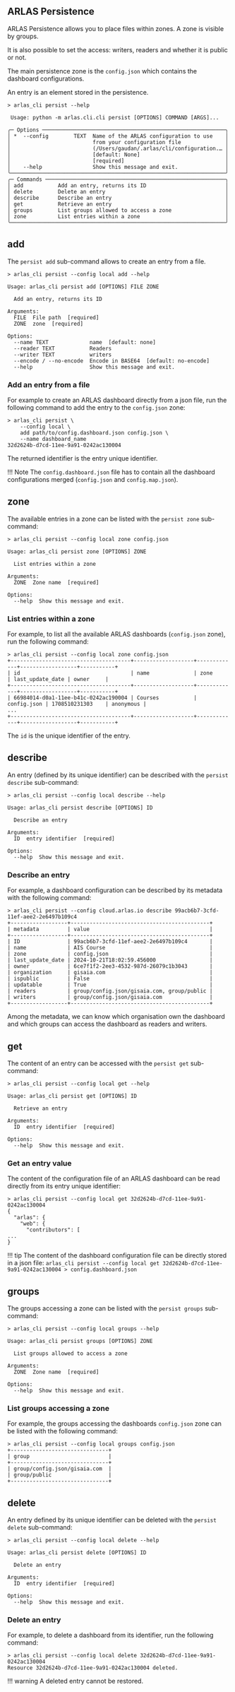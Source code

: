 ## ARLAS Persistence

ARLAS Persistence allows you to place files within zones. A zone is visible by groups. 

It is also possible to set the access: writers, readers and whether it is public or not.

The main persistence zone is the `config.json` which contains the dashboard configurations.

An entry is an element stored in the persistence.

<!-- termynal -->
```shell
> arlas_cli persist --help
                                                                      
 Usage: python -m arlas.cli.cli persist [OPTIONS] COMMAND [ARGS]...   
                                                                      
╭─ Options ──────────────────────────────────────────────────────────╮
│ *  --config        TEXT  Name of the ARLAS configuration to use    │
│                          from your configuration file              │
│                          (/Users/gaudan/.arlas/cli/configuration.… │
│                          [default: None]                           │
│                          [required]                                │
│    --help                Show this message and exit.               │
╰────────────────────────────────────────────────────────────────────╯
╭─ Commands ─────────────────────────────────────────────────────────╮
│ add           Add an entry, returns its ID                         │
│ delete        Delete an entry                                      │
│ describe      Describe an entry                                    │
│ get           Retrieve an entry                                    │
│ groups        List groups allowed to access a zone                 │
│ zone          List entries within a zone                           │
╰────────────────────────────────────────────────────────────────────╯

```

## add

The `persist add` sub-command allows to create an entry from a file.

<!-- termynal -->
```shell
> arlas_cli persist --config local add --help

Usage: arlas_cli persist add [OPTIONS] FILE ZONE

  Add an entry, returns its ID

Arguments:
  FILE  File path  [required]
  ZONE  zone  [required]

Options:
  --name TEXT             name  [default: none]
  --reader TEXT           Readers
  --writer TEXT           writers
  --encode / --no-encode  Encode in BASE64  [default: no-encode]
  --help                  Show this message and exit.
```

### Add an entry from a file

For example to create an ARLAS dashboard directly from a json file, run the following command to add the entry to the `config.json` zone:

<!-- termynal -->
```shell
> arlas_cli persist \
    --config local \
    add path/to/config.dashboard.json config.json \  
    --name dashboard_name
32d2624b-d7cd-11ee-9a91-0242ac130004
```

The returned identifier is the entry unique identifier.

!!! Note
    The `config.dashboard.json` file has to contain all the dashboard configurations merged (`config.json` and `config.map.json`).

## zone

The available entries in a zone can be listed with the `persist zone` sub-command:

<!-- termynal -->
```shell
> arlas_cli persist --config local zone config.json

Usage: arlas_cli persist zone [OPTIONS] ZONE

  List entries within a zone

Arguments:
  ZONE  Zone name  [required]

Options:
  --help  Show this message and exit.
```

### List entries within a zone

For example, to list all the available ARLAS dashboards (`config.json` zone), run the following command:

<!-- termynal -->
```shell
> arlas_cli persist --config local zone config.json
+--------------------------------------+-------------------+-------------+------------------+-----------+
| id                                   | name              | zone        | last_update_date | owner     |
+--------------------------------------+-------------------+-------------+------------------+-----------+
| 66984014-d0a1-11ee-b41c-0242ac190004 | Courses           | config.json | 1708510231303    | anonymous |
...
+--------------------------------------+-------------------+-------------+------------------+-----------+
```

The `id` is the unique identifier of the entry.

## describe

An entry (defined by its unique identifier) can be described with the `persist describe` sub-command:

<!-- termynal -->
```shell
> arlas_cli persist --config local describe --help

Usage: arlas_cli persist describe [OPTIONS] ID

  Describe an entry

Arguments:
  ID  entry identifier  [required]

Options:
  --help  Show this message and exit.
```

### Describe an entry

For example, a dashboard configuration can be described by its metadata with the following command:

<!-- termynal -->
```shell
> arlas_cli persist --config cloud.arlas.io describe 99acb6b7-3cfd-11ef-aee2-2e6497b109c4
+------------------+--------------------------------------------+
| metadata         | value                                      |
+------------------+--------------------------------------------+
| ID               | 99acb6b7-3cfd-11ef-aee2-2e6497b109c4       |
| name             | AIS Course                                 |
| zone             | config.json                                |
| last_update_date | 2024-10-21T18:02:59.456000                 |
| owner            | 6ce7f1f2-2ee3-4532-987d-26079c1b3043       |
| organization     | gisaia.com                                 |
| ispublic         | False                                      |
| updatable        | True                                       |
| readers          | group/config.json/gisaia.com, group/public |
| writers          | group/config.json/gisaia.com               |
+------------------+--------------------------------------------+
```

Among the metadata, we can know which organisation own the dashboard and which groups can access the dashboard as readers and writers.

## get

The content of an entry can be accessed with the `persist get` sub-command:

<!-- termynal -->
```shell
> arlas_cli persist --config local get --help

Usage: arlas_cli persist get [OPTIONS] ID

  Retrieve an entry

Arguments:
  ID  entry identifier  [required]

Options:
  --help  Show this message and exit.

```

### Get an entry value

The content of the configuration file of an ARLAS dashboard can be read directly from its entry unique identifier:

<!-- termynal -->
```shell
> arlas_cli persist --config local get 32d2624b-d7cd-11ee-9a91-0242ac130004
{
  "arlas": {
    "web": {
      "contributors": [
...
}
```

!!! tip
    The content of the dashboard configuration file can be directly stored in a json file:
    ```
    arlas_cli persist --config local get 32d2624b-d7cd-11ee-9a91-0242ac130004 > config.dashboard.json
    ```


## groups

The groups accessing a zone can be listed with the `persist groups` sub-command:

<!-- termynal -->
```shell
> arlas_cli persist --config local groups --help

Usage: arlas_cli persist groups [OPTIONS] ZONE

  List groups allowed to access a zone

Arguments:
  ZONE  Zone name  [required]

Options:
  --help  Show this message and exit.
```

### List groups accessing a zone

For example, the groups accessing the dashboards `config.json` zone can be listed with the following command:

<!-- termynal -->
```shell
> arlas_cli persist --config local groups config.json
+-------------------------------+
| group                         |
+-------------------------------+
| group/config.json/gisaia.com  |
| group/public                  |
+-------------------------------+
```

## delete

An entry defined by its unique identifier can be deleted with the `persist delete` sub-command:

<!-- termynal -->
```shell
> arlas_cli persist --config local delete --help

Usage: arlas_cli persist delete [OPTIONS] ID

  Delete an entry

Arguments:
  ID  entry identifier  [required]

Options:
  --help  Show this message and exit.
```

### Delete an entry

For example, to delete a dashboard from its identifier, run the following command:

<!-- termynal -->
```shell
> arlas_cli persist --config local delete 32d2624b-d7cd-11ee-9a91-0242ac130004
Resource 32d2624b-d7cd-11ee-9a91-0242ac130004 deleted.
```

!!! warning
    A deleted entry cannot be restored.
